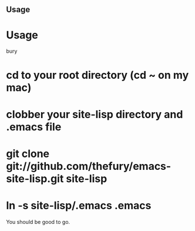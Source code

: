 ## Usage

Usage
============

bury
# cd to your root directory (cd ~ on my mac)
# clobber your site-lisp directory and .emacs file
# git clone git://github.com/thefury/emacs-site-lisp.git site-lisp
# ln -s site-lisp/.emacs .emacs

You should be good to go.
